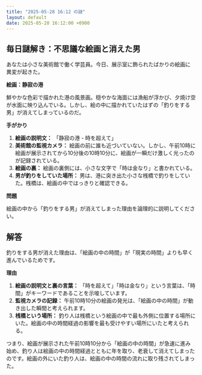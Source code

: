 ```yaml
---
title: "2025-05-28 16:12 の謎"
layout: default
date: 2025-05-28 16:12:00 +0900
---
```

## 毎日謎解き：不思議な絵画と消えた男

あなたは小さな美術館で働く学芸員。今日、展示室に飾られたばかりの絵画に異変が起きた。

**絵画：静寂の港**

鮮やかな色彩で描かれた港の風景画。穏やかな海面には漁船が浮かび、夕焼け空が水面に映り込んでいる。しかし、絵の中に描かれていたはずの「釣りをする男」が消えてしまっているのだ。

**手がかり**

1.  **絵画の説明文：** 「静寂の港 - 時を超えて」
2.  **美術館の監視カメラ：** 絵画の前に誰も近づいていない。しかし、午前10時に絵画が展示されてから10分後の10時10分に、絵画が一瞬だけ激しく光ったのが記録されている。
3.  **絵画の裏：** 絵画の裏側には、小さな文字で「時は金なり」と書かれている。
4.  **男が釣りをしていた場所：** 男は、港に突き出た小さな桟橋で釣りをしていた。桟橋は、絵画の中ではっきりと確認できる。

**問題**

絵画の中から「釣りをする男」が消えてしまった理由を論理的に説明してください。

## 解答

釣りをする男が消えた理由は、「絵画の中の時間」が「現実の時間」よりも早く進んでいるためです。

**理由**

1.  **絵画の説明文と裏の言葉：** 「時を超えて」「時は金なり」という言葉は、「時間」がキーワードであることを示唆しています。
2.  **監視カメラの記録：** 午前10時10分の絵画の発光は、「絵画の中の時間」が動き出した瞬間と考えられます。
3.  **桟橋という場所：** 釣り人は桟橋という絵画の中で最も外側に位置する場所にいた。絵画の中の時間経過の影響を最も受けやすい場所にいたと考えられる。

つまり、絵画が展示された午前10時10分から「絵画の中の時間」が急速に進み始め、釣り人は絵画の中の時間経過とともに年を取り、老衰して消えてしまったのです。絵画の外にいた釣り人は、絵画の中の時間の流れに取り残されてしまった。

